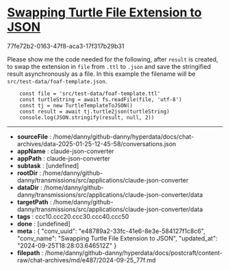 # [Swapping Turtle File Extension to JSON](https://claude.ai/chat/e48789a2-33fc-41e6-8e3e-584127f1c8c6)

77fe72b2-0163-47f8-aca3-17f317b29b31

Please show me the code needed for the following, after `result` is created, to swap the extension in `file` from `.ttl` to `.json` and save the stringified result asynchronously as a file. In this example the filename will be `src/test-data/foaf-template.json`.
```
    const file = 'src/test-data/foaf-template.ttl'
    const turtleString = await fs.readFile(file, 'utf-8')
    const tj = new TurtleTemplateToJSON()
    const result = await tj.turtle2json(turtleString)
    console.log(JSON.stringify(result, null, 2))
```

---

* **sourceFile** : /home/danny/github-danny/hyperdata/docs/chat-archives/data-2025-01-25-12-45-58/conversations.json
* **appName** : claude-json-converter
* **appPath** : claude-json-converter
* **subtask** : [undefined]
* **rootDir** : /home/danny/github-danny/transmissions/src/applications/claude-json-converter
* **dataDir** : /home/danny/github-danny/transmissions/src/applications/claude-json-converter/data
* **targetPath** : /home/danny/github-danny/transmissions/src/applications/claude-json-converter/data
* **tags** : ccc10.ccc20.ccc30.ccc40.ccc50
* **done** : [undefined]
* **meta** : {
  "conv_uuid": "e48789a2-33fc-41e6-8e3e-584127f1c8c6",
  "conv_name": "Swapping Turtle File Extension to JSON",
  "updated_at": "2024-09-25T18:28:03.646512Z"
}
* **filepath** : /home/danny/github-danny/hyperdata/docs/postcraft/content-raw/chat-archives/md/e487/2024-09-25_77f.md